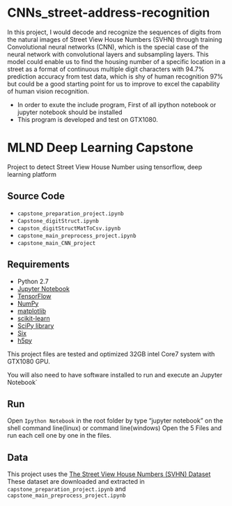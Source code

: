 # CNNs_street-address-recognition

In this project, I would decode and recognize the sequences of digits from the natural images of Street View House Numbers (SVHN) through training Convolutional neural networks (CNN), which is the special case of the neural network with convolutional layers and subsampling layers.
This model could enable us to find the housing number of a specific location in a street as a format of
continuous multiple digit characters with 94.7% prediction accuracy from test data, which is shy of human recognition 97% 
but could be a good starting point for us to improve to excel the capability of human vision recognition.

* In order to exute the include program, First of all ipython notebook or jupyter notebook should be installed 
* This program is developed and test on GTX1080.
# MLND Deep Learning Capstone
Project to detect Street View House Number using tensorflow, deep learning platform  
 
## Source Code
- ` capstone_preparation_project.ipynb `
- ` Capstone_digitStruct.ipynb `
- ` capston_digitStructMatToCsv.ipynb `
- ` capstone_main_preprocess_project.ipynb `
- ` capstone_main_CNN_project `
 
## Requirements

- Python 2.7 
- [Jupyter Notebook]( http://jupyter.org/install.html)
- [TensorFlow](http://www.tensorflow.org/)
- [NumPy](http://www.numpy.org/)
- [matplotlib](http://matplotlib.org/)
- [scikit-learn](http://scikit-learn.org/stable/)
- [SciPy library](http://www.scipy.org/scipylib/index.html)
- [Six](http://pypi.python.org/pypi/six/)
- [h5py](http://pypi.python.org/pypi/h5py/)


This project files are tested and optimized 32GB intel Core7 system with GTX1080 GPU.

You will also need to have software installed to run and execute an Jupyter Notebook`

## Run

Open `Ipython Notebook` in the root folder by type  “jupyter notebook” on the shell command line(linux) or command line(windows)
Open the 5 Files and run each cell one by one in the files.

## Data

This project uses the [The Street View House Numbers (SVHN) Dataset](http://ufldl.stanford.edu/housenumbers/) 
These dataset are downloaded and extracted in ` capstone_preparation_project.ipynb ` and ` capstone_main_preprocess_project.ipynb `




